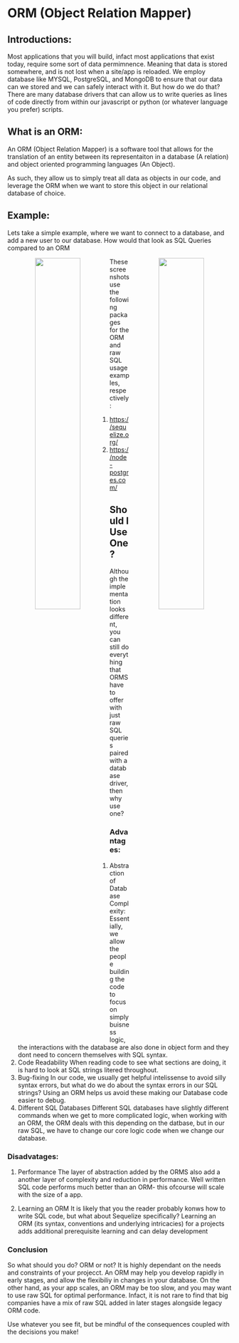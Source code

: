 # ORM (Object Relation Mapper)

## Introductions:
Most applications that you will build, infact most applications that exist today, require some sort of data permimnence. Meaning that data is stored somewhere, and is not lost when a site/app is reloaded. We employ database like MYSQL, PostgreSQL, and MongoDB to ensure that our data can we stored and we can safely interact with it. But how do we do that? There are many database drivers that can allow us to write queries as lines of code directly from within our javascript or python (or whatever language you prefer) scripts.


## What is an ORM:

An ORM (Object Relation Mapper) is a software tool that allows for the translation of an entity between its representaiton in a database (A relation) and object oriented programming languages (An Object).

As such, they allow us to simply treat all data as objects in our code, and leverage the ORM when we want to store this object in our relational database of choice.

## Example:
Lets take a simple example, where we want to connect to a database, and add a new user to our database. How would that look as SQL Queries compared to an ORM 
<p align="center">
      <img src="https://github.com/learning-software-engineering/learning-software-engineering.github.io/assets/95612717/b6111831-1240-42f2-868f-76a08647c1db" align="left" width="45%">
      <img src="https://github.com/learning-software-engineering/learning-software-engineering.github.io/assets/95612717/0faaecfe-2acd-48cc-a5c3-90b89f8833d0" align="right" width="45%">
</p>

These screenshots use the following packages for the ORM and raw SQL usage examples, respectively:
1. https://sequelize.org/ 
2. https://node-postgres.com/ 

## Should I Use One?

Although the implementation looks different, you can still do everything that ORMS have to offer with just raw SQL queries paired with a database driver,then why use one? 

### Advantages:
1. Abstraction of Database Complexity:
Essentially, we allow the people building the code to focus on simply buisness logic, the interactions with the database are also done in object form and they dont need to concern themselves with SQL syntax.
2. Code Readability 
When reading code to see what sections are doing, it is hard to look at SQL strings litered throughout.
3. Bug-fixing
In our code, we usually get helpful intelissense to avoid silly syntax errors, but what do we do about the syntax errors in our SQL strings? Using an ORM helps us avoid these making our Database code easier to debug.
4. Different SQL Databases
Different SQL databases have slightly different commands when we get to more complicated logic, when working with an ORM, the ORM deals with this depending on the datbase, but in our raw SQL, we have to change our core logic code when we change our database.

### Disadvatages:
1. Performance
The layer of abstraction added by the ORMS also add a another layer of complexity and reduction in performance. Well written SQL code performs much better than an ORM- this ofcourse will scale with the size of a app.

2. Learning an ORM
It is likely that you the reader probably konws how to write SQL code, but what about Sequelize specifically? Learning an ORM (its syntax, conventions and underlying intricacies) for a projects adds additional prerequisite learning and can delay development 

### Conclusion

So what should you do? ORM or not? It is highly dependant on the needs and constraints of your projecct. An ORM may help you develop rapidly in early stages, and allow the flexibiliy in changes in your database. On the other hand, as your app scales, an ORM may be too slow, and you may want to use raw SQL for optimal performance. Infact, it is not rare to find that big companies have a mix of raw SQL added in later stages alongside legacy ORM code. 

Use whatever you see fit, but be mindful of the consequences coupled with the decisions you make!
